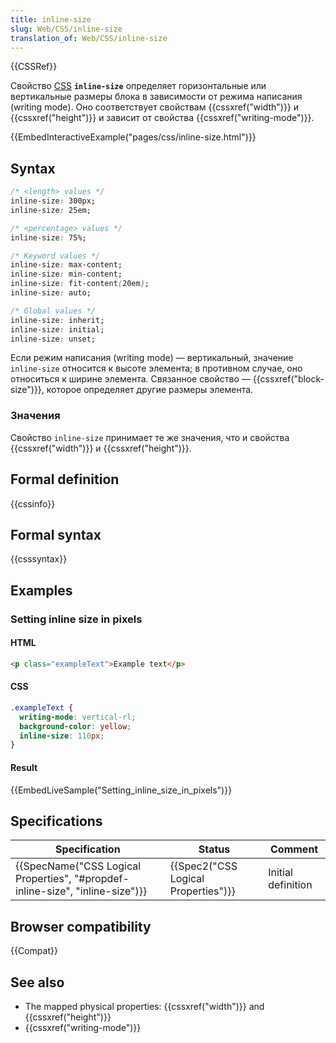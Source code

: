 ```yaml
---
title: inline-size
slug: Web/CSS/inline-size
translation_of: Web/CSS/inline-size
---
```


{{CSSRef}}

Свойство [CSS](/ru/docs/Web/CSS) **`inline-size`** определяет горизонтальные или вертикальные размеры блока в зависимости от режима написания (writing mode). Оно соответствует свойствам {{cssxref("width")}} и {{cssxref("height")}} и зависит от свойства {{cssxref("writing-mode")}}.

{{EmbedInteractiveExample("pages/css/inline-size.html")}}

## Syntax

```css
/* <length> values */
inline-size: 300px;
inline-size: 25em;

/* <percentage> values */
inline-size: 75%;

/* Keyword values */
inline-size: max-content;
inline-size: min-content;
inline-size: fit-content(20em);
inline-size: auto;

/* Global values */
inline-size: inherit;
inline-size: initial;
inline-size: unset;
```

Если режим написания (writing mode) — вертикальный, значение `inline-size` относится к высоте элемента; в противном случае, оно относиться к ширине элемента. Связанное свойство — {{cssxref("block-size")}}, которое определяет другие размеры элемента.

### Значения

Свойство `inline-size` принимает те же значения, что и свойства {{cssxref("width")}} и {{cssxref("height")}}.

## Formal definition

{{cssinfo}}

## Formal syntax

{{csssyntax}}

## Examples

### Setting inline size in pixels

#### HTML

```html
<p class="exampleText">Example text</p>
```

#### CSS

```css
.exampleText {
  writing-mode: vertical-rl;
  background-color: yellow;
  inline-size: 110px;
}
```

#### Result

{{EmbedLiveSample("Setting_inline_size_in_pixels")}}

## Specifications

| Specification                                                                 | Status                              | Comment            |
| ----------------------------------------------------------------------------- | ----------------------------------- | ------------------ |
| {{SpecName("CSS Logical Properties", "#propdef-inline-size", "inline-size")}} | {{Spec2("CSS Logical Properties")}} | Initial definition |

## Browser compatibility

{{Compat}}

## See also

- The mapped physical properties: {{cssxref("width")}} and {{cssxref("height")}}
- {{cssxref("writing-mode")}}
